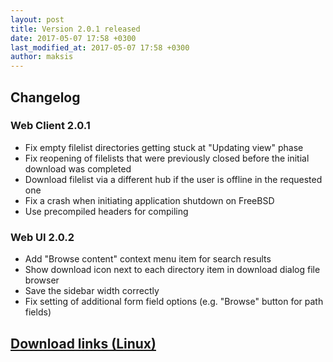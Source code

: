```yaml
---
layout: post
title: Version 2.0.1 released
date: 2017-05-07 17:58 +0300
last_modified_at: 2017-05-07 17:58 +0300
author: maksis
---
```


<!--more-->

## Changelog

### Web Client 2.0.1

- Fix empty filelist directories getting stuck at "Updating view" phase
- Fix reopening of filelists that were previously closed before the initial download was completed
- Download filelist via a different hub if the user is offline in the requested one
- Fix a crash when initiating application shutdown on FreeBSD
- Use precompiled headers for compiling

### Web UI 2.0.2

- Add "Browse content" context menu item for search results
- Show download icon next to each directory item in download dialog file browser
- Save the sidebar width correctly
- Fix setting of additional form field options (e.g. "Browse" button for path fields)

## [Download links (Linux)](/docs/installation/linux-binaries.html)